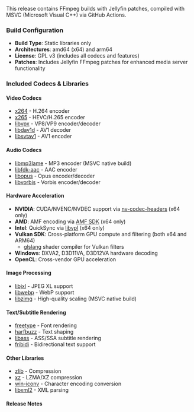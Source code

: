 This release contains FFmpeg builds with Jellyfin patches, compiled with MSVC (Microsoft Visual C++) via GitHub Actions.

### Build Configuration

- **Build Type**: Static libraries only
- **Architectures**: amd64 (x64) and arm64
- **License**: GPL v3 (includes all codecs and features)
- **Patches**: Includes Jellyfin FFmpeg patches for enhanced media server functionality

### Included Codecs & Libraries

#### Video Codecs

- [x264](https://code.videolan.org/videolan/x264.git) - H.264 encoder
- [x265](https://bitbucket.org/multicoreware/x265_git.git) - HEVC/H.265 encoder
- [libvpx](https://github.com/webmproject/libvpx.git) - VP8/VP9 encoder/decoder
- [libdav1d](https://code.videolan.org/videolan/dav1d.git) - AV1 decoder
- [libsvtav1](https://gitlab.com/AOMediaCodec/SVT-AV1.git) - AV1 encoder

#### Audio Codecs

- [libmp3lame](https://github.com/lame-mirror/lame.git) - MP3 encoder (MSVC native build)
- [libfdk-aac](https://github.com/mstorsjo/fdk-aac.git) - AAC encoder
- [libopus](https://github.com/xiph/opus.git) - Opus encoder/decoder
- [libvorbis](https://github.com/xiph/vorbis.git) - Vorbis encoder/decoder

#### Hardware Acceleration

- **NVIDIA**: CUDA/NVENC/NVDEC support via [nv-codec-headers](https://github.com/FFmpeg/nv-codec-headers.git) (x64 only)
- **AMD**: AMF encoding via [AMF SDK](https://github.com/GPUOpen-LibrariesAndSDKs/AMF.git) (x64 only)
- **Intel**: QuickSync via [libvpl](https://github.com/intel/libvpl.git) (x64 only)
- **Vulkan SDK**: Cross-platform GPU compute and filtering (both x64 and ARM64)
  - [glslang](https://github.com/KhronosGroup/glslang.git) shader compiler for Vulkan filters
- **Windows**: DXVA2, D3D11VA, D3D12VA hardware decoding
- **OpenCL**: Cross-vendor GPU acceleration

#### Image Processing

- [libjxl](https://github.com/libjxl/libjxl.git) - JPEG XL support
- [libwebp](https://github.com/webmproject/libwebp.git) - WebP support
- [libzimg](https://github.com/sekrit-twc/zimg.git) - High-quality scaling (MSVC native build)

#### Text/Subtitle Rendering

- [freetype](https://gitlab.freedesktop.org/freetype/freetype.git) - Font rendering
- [harfbuzz](https://github.com/harfbuzz/harfbuzz.git) - Text shaping
- [libass](https://github.com/libass/libass.git) - ASS/SSA subtitle rendering
- [fribidi](https://github.com/fribidi/fribidi.git) - Bidirectional text support

#### Other Libraries

- [zlib](https://github.com/madler/zlib.git) - Compression
- [xz](https://github.com/tukaani-project/xz.git) - LZMA/XZ compression
- [win-iconv](https://github.com/win-iconv/win-iconv.git) - Character encoding conversion
- [libxml2](https://github.com/GNOME/libxml2.git) - XML parsing

#### Release Notes
